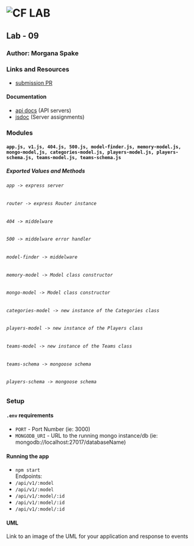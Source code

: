 ![CF](http://i.imgur.com/7v5ASc8.png) LAB   
=================================================  
  
## Lab - 09  
  
### Author: Morgana Spake  
  
### Links and Resources  
* [submission PR](https://github.com/401-advanced-javascript-mspake/lab_09/pull/1)  
<!-- * [back-end](http://xyz.com) (when applicable)
* [front-end](http://xyz.com) (when applicable) -->
  
#### Documentation  
* [api docs](http://xyz.com) (API servers)
* [jsdoc](http://xyz.com) (Server assignments)

### Modules  
#### `app.js, v1.js, 404.js, 500.js, model-finder.js, memory-model.js, mongo-model,js, categories-model.js, players-model.js, players-schema.js, teams-model.js, teams-schema.js`  
  
##### Exported Values and Methods  
  
###### `app -> express server`  
###### `router -> express Router instance`   
###### `404 -> middelware`  
###### `500 -> middelware error handler`  
###### `model-finder -> middelware`  
###### `memory-model -> Model class constructor`  
###### `mongo-model -> Model class constructor`  
###### `categories-model -> new instance of the Categories class`  
###### `players-model -> new instance of the Players class`  
###### `teams-model -> new instance of the Teams class`  
###### `teams-schema -> mongoose schema`  
###### `players-schema -> mongoose schema`  


### Setup   
#### `.env` requirements  
* `PORT` - Port Number (ie: 3000)  
* `MONGODB_URI` - URL to the running mongo instance/db (ie: mongodb://localhost:27017/databaseName)  

#### Running the app  
* `npm start`  
Endpoints:  
* `/api/v1/:model`  
* `/api/v1/:model`  
* `/api/v1/:model/:id`  
* `/api/v1/:model/:id`  
* `/api/v1/:model/:id`  
  
#### UML
Link to an image of the UML for your application and response to events